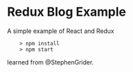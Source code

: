 # Redux Blog Example

A simple example of React and Redux

```
	> npm install
	> npm start
```

learned from @StephenGrider.